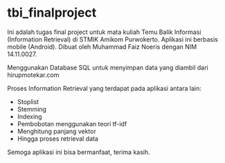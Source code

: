 # tbi_finalproject
Ini adalah tugas final project untuk mata kuliah Temu Balik Informasi (Information Retrieval) di STMIK Amikom Purwokerto. Aplikasi ini berbasis mobile (Android). Dibuat oleh Muhammad Faiz Noeris dengan NIM 14.11.0027.

Menggunakan Database SQL untuk menyimpan data yang diambil dari hirupmotekar.com

Proses Information Retrieval yang terdapat pada aplikasi antara lain: 
- Stoplist
- Stemming
- Indexing
- Pembobotan menggunakan teori tf-idf
- Menghitung panjang vektor
- Hingga proses retrieval data

Semoga aplikasi ini bisa bermanfaat, terima kasih.
